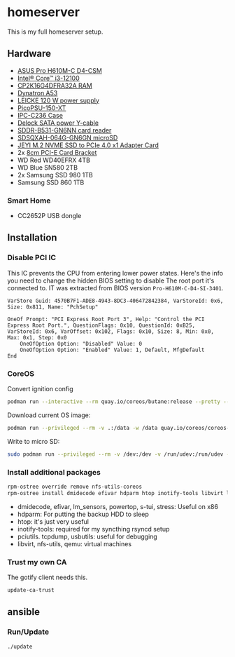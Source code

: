 # homeserver

This is my full homeserver setup.

## Hardware

- [ASUS Pro H610M-C D4-CSM](https://www.asus.com/motherboards-components/motherboards/business/pro-h610m-c-d4-csm/)
- [Intel® Core™ i3-12100](https://ark.intel.com/content/www/us/en/ark/products/134584/intel-core-i3-12100-processor-12m-cache-up-to-4-30-ghz.html)
- [CP2K16G4DFRA32A RAM](https://www.crucial.de/memory/ddr4/CP2K16G4DFRA32A)
- [Dynatron A53](https://www.dynatron.co/product-page/a53)
- [LEICKE 120 W power supply](https://www.leicke.eu/de/products/NT03015)
- [PicoPSU-150-XT](https://www.mini-box.com/picoPSU-150-XT)
- [IPC-C236 Case](https://www.yakkaroo.de/19-zoll-2he-server-gehaeuse-ipc-c236-36cm-kurz)
- [Delock SATA power Y-cable](https://www.delock.de/produkt/60135/merkmale.html?g=835)
- [SDDR-B531-GN6NN card reader](https://www.westerndigital.com/de-de/products/accessories/sandisk-mobilemate-uhs-i-usb-3-0-microsd-reader-writer?sku=SDDR-B531-GN6NN)
- [SDSQXAH-064G-GN6GN microSD](https://www.westerndigital.com/products/memory-cards/sandisk-extreme-uhs-i-for-mobile-gaming-microsd?sku=SDSQXAH-064G-GN6GN)
- [JEYI M.2 NVME SSD to PCIe 4.0 x1 Adapter Card](https://de.aliexpress.com/item/1005005802093622.html?spm=a2g0o.order_list.order_list_main.11.130e5c5fU2vg1Y&gatewayAdapt=glo2deu)
- 2x [8cm PCI-E Card Bracket](https://www.aliexpress.com/item/1005006014444931.html?spm=a2g0o.order_list.order_list_main.5.130e5c5fU2vg1Y)
- WD Red WD40EFRX 4TB
- WD Blue SN580 2TB
- 2x Samsung SSD 980 1TB
- Samsung SSD 860 1TB


### Smart Home

- CC2652P USB dongle

## Installation

### Disable PCI IC

This IC prevents the CPU from entering lower power states. Here's the info you
need to change the hidden BIOS setting to disable The root port it's connected to.
IT was extracted from BIOS version `Pro-H610M-C-D4-SI-3401`.

```
VarStore Guid: 4570B7F1-ADE8-4943-8DC3-406472842384, VarStoreId: 0x6, Size: 0x811, Name: "PchSetup"

OneOf Prompt: "PCI Express Root Port 3", Help: "Control the PCI Express Root Port.", QuestionFlags: 0x10, QuestionId: 0xB25, VarStoreId: 0x6, VarOffset: 0x102, Flags: 0x10, Size: 8, Min: 0x0, Max: 0x1, Step: 0x0
    OneOfOption Option: "Disabled" Value: 0
    OneOfOption Option: "Enabled" Value: 1, Default, MfgDefault
End
```

### CoreOS

Convert ignition config

```bash
podman run --interactive --rm quay.io/coreos/butane:release --pretty --strict < coreos/homeserver.bu > coreos/homeserver.ign
```

Download current OS image:

```bash
podman run --privileged --rm -v .:/data -w /data quay.io/coreos/coreos-installer:release download --architecture aarch64
```

Write to micro SD:

```bash
sudo podman run --privileged --rm -v /dev:/dev -v /run/udev:/run/udev -v .:/data -w /data quay.io/coreos/coreos-installer:release install --offline --image-file fedora-coreos-37.20221106.3.0-metal.x86_64.raw.xz --ignition-file coreos/homeserver.ign /dev/mmcblk0
```

### Install additional packages

```bash
rpm-ostree override remove nfs-utils-coreos
rpm-ostree install dmidecode efivar hdparm htop inotify-tools libvirt lm_sensors nfs-utils pciutils powertop qemu s-tui stress tcpdump usbutils
```

- dmidecode, efivar, lm_sensors, powertop, s-tui, stress: Useful on x86
- hdparm: For putting the backup HDD to sleep
- htop: it's just very useful
- inotify-tools: required for my syncthing rsyncd setup
- pciutils. tcpdump, usbutils: useful for debugging
- libvirt, nfs-utils, qemu: virtual machines

### Trust my own CA

The gotify client needs this.

```bash
update-ca-trust
```

## ansible

### Run/Update

```bash
./update
```

